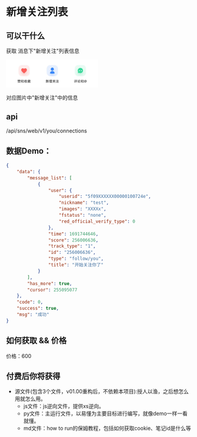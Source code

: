 # 新增关注列表

## 可以干什么

获取 消息下"新增关注"列表信息

<img width="250" alt="image" src="https://raw.githubusercontent.com/submato/xhscrawl/main/source/WechatIMG122.jpeg">

对应图片中"新增关注"中的信息


## api

/api/sns/web/v1/you/connections

## 数据Demo：

```json
{
    "data": {
        "message_list": [
            {
                "user": {
                    "userid": "5f09XXXXXX00000100724e",
                    "nickname": "test",
                    "images": "XXXXx",
                    "fstatus": "none",
                    "red_official_verify_type": 0
                },
                "time": 1691744646,
                "score": 256006636,
                "track_type": "1",
                "id": "256006636",
                "type": "follow/you",
                "title": "开始关注你了"
            }
        ],
        "has_more": true,
        "cursor": 255095077
    },
    "code": 0,
    "success": true,
    "msg": "成功"
}

```


## 如何获取 && 价格

价格：600



## 付费后你将获得
  - 源文件(包含3个文件，v01.00重构后，不依赖本项目):授人以渔，之后想怎么用就怎么用。
    - js文件：js逆向文件，提供xs逆向。
    - py文件：主运行文件，以易懂为主要目标进行编写，就像demo一样一看就懂。
    - md文件：how to run的保姆教程，包括如何获取cookie、笔记id是什么等

